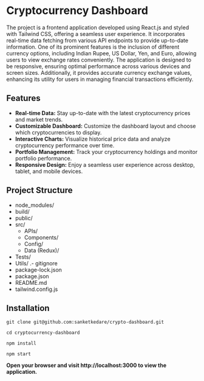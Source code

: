 # Cryptocurrency Dashboard

The project is a frontend application developed using React.js and styled with Tailwind CSS, offering a seamless user experience. It incorporates real-time data fetching from various API endpoints to provide up-to-date information. One of its prominent features is the inclusion of different currency options, including Indian Rupee, US Dollar, Yen, and Euro, allowing users to view exchange rates conveniently. The application is designed to be responsive, ensuring optimal performance across various devices and screen sizes. Additionally, it provides accurate currency exchange values, enhancing its utility for users in managing financial transactions efficiently.

## Features

- **Real-time Data:** Stay up-to-date with the latest cryptocurrency prices and market trends.
- **Customizable Dashboard:** Customize the dashboard layout and choose which cryptocurrencies to display.
- **Interactive Charts:** Visualize historical price data and analyze cryptocurrency performance over time.
- **Portfolio Management:** Track your cryptocurrency holdings and monitor portfolio performance.
- **Responsive Design:** Enjoy a seamless user experience across desktop, tablet, and mobile devices.

## Project Structure

- node_modules/
- build/
- public/
- src/
  - APIs/
  - Components/
  - Config/
  - Data (Redux)/
- Tests/
- Utils/
.- gitignore
- package-lock.json
- package.json
- README.md
- tailwind.config.js


## Installation

   ```
   git clone git@github.com:sanketkedare/crypto-dashboard.git

   cd cryptocurrency-dashboard 

   npm install

   npm start
   
   ```

   **Open your browser and visit http://localhost:3000 to view the application.**

